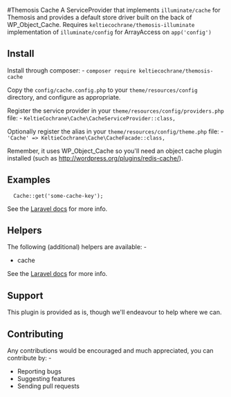 #Themosis Cache
A ServiceProvider that implements `illuminate/cache` for Themosis and provides a
default store driver built on the back of WP_Object_Cache. Requires `keltiecochrane/themosis-illuminate` implementation of `illuminate/config` for ArrayAccess on `app('config')`

## Install
Install through composer: -
`composer require keltiecochrane/themosis-cache`

Copy the `config/cache.config.php` to your `theme/resources/config` directory,
and configure as appropriate.

Register the service provider in your `theme/resources/config/providers.php` file: -
`KeltieCochrane\Cache\CacheServiceProvider::class,`

Optionally register the alias in your `theme/resources/config/theme.php` file: -
`'Cache' => KeltieCochrane\Cache\CacheFacade::class,`

Remember, it uses WP_Object_Cache so you'll need an object cache plugin installed (such as http://wordpress.org/plugins/redis-cache/).

## Examples
```
  Cache::get('some-cache-key');
```

See the [Laravel docs](https://github.com/Seldaek/monolog/blob/master/doc/01-usage.md) for more info.

## Helpers
The following (additional) helpers are available: -

* cache

See the [Laravel docs](https://laravel.com/docs/5.4/helpers) for more info.

## Support
This plugin is provided as is, though we'll endeavour to help where we can.

## Contributing
Any contributions would be encouraged and much appreciated, you can contribute by: -

* Reporting bugs
* Suggesting features
* Sending pull requests
